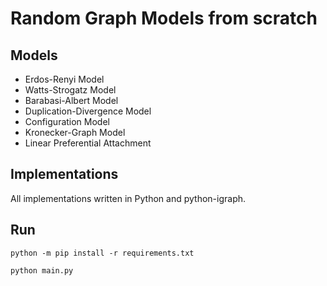 # Random Graph Models from scratch

## Models

* Erdos-Renyi Model
* Watts-Strogatz Model
* Barabasi-Albert Model
* Duplication-Divergence Model
* Configuration Model
* Kronecker-Graph Model
* Linear Preferential Attachment

## Implementations
All implementations written in Python and python-igraph.

## Run
```
python -m pip install -r requirements.txt
```

```
python main.py
```
